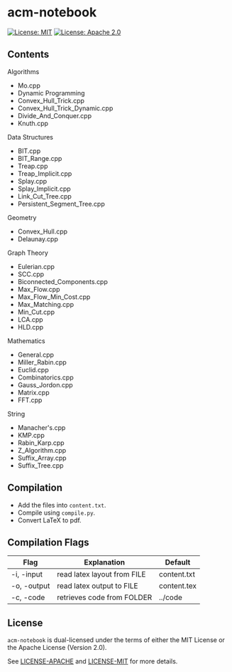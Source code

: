 # acm-notebook

[![License: MIT](https://img.shields.io/badge/License-MIT-yellow.svg)](https://opensource.org/licenses/MIT)
[![License: Apache 2.0](https://img.shields.io/badge/License-Apache%202.0-blue.svg)](https://opensource.org/licenses/Apache-2.0)

## Contents

Algorithms

- Mo.cpp
- Dynamic Programming
- Convex_Hull_Trick.cpp
- Convex_Hull_Trick_Dynamic.cpp
- Divide_And_Conquer.cpp
- Knuth.cpp

Data Structures

- BIT.cpp
- BIT_Range.cpp
- Treap.cpp
- Treap_Implicit.cpp
- Splay.cpp
- Splay_Implicit.cpp
- Link_Cut_Tree.cpp
- Persistent_Segment_Tree.cpp

Geometry

- Convex_Hull.cpp
- Delaunay.cpp

Graph Theory

- Eulerian.cpp
- SCC.cpp
- Biconnected_Components.cpp
- Max_Flow.cpp
- Max_Flow_Min_Cost.cpp
- Max_Matching.cpp
- Min_Cut.cpp
- LCA.cpp
- HLD.cpp

Mathematics

- General.cpp
- Miller_Rabin.cpp
- Euclid.cpp
- Combinatorics.cpp
- Gauss_Jordon.cpp
- Matrix.cpp
- FFT.cpp

String

- Manacher's.cpp
- KMP.cpp
- Rabin_Karp.cpp
- Z_Algorithm.cpp
- Suffix_Array.cpp
- Suffix_Tree.cpp

## Compilation

- Add the files into `content.txt`.
- Compile using `compile.py`.
- Convert LaTeX to pdf.

## Compilation Flags

| Flag        | Explanation                 | Default     |
| ----------- | --------------------------- | ----------- |
| -i, -input  | read latex layout from FILE | content.txt |
| -o, -output | read latex output to FILE   | content.tex |
| -c, -code   | retrieves code from FOLDER  | ../code     |

## License

`acm-notebook` is dual-licensed under the terms of either the MIT License or the Apache License
(Version 2.0).

See [LICENSE-APACHE](LICENSE-APACHE) and [LICENSE-MIT](LICENSE-MIT) for more details.

